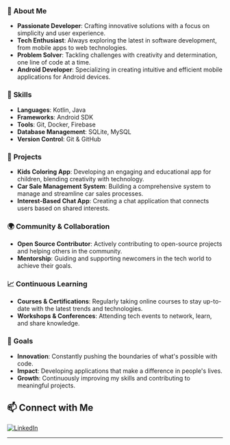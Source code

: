 
### 🌟 **About Me**
- **Passionate Developer**: Crafting innovative solutions with a focus on simplicity and user experience.
- **Tech Enthusiast**: Always exploring the latest in software development, from mobile apps to web technologies.
- **Problem Solver**: Tackling challenges with creativity and determination, one line of code at a time.
- **Android Developer**: Specializing in creating intuitive and efficient mobile applications for Android devices.

### 🔧 **Skills**
- **Languages**: Kotlin, Java
- **Frameworks**: Android SDK
- **Tools**: Git, Docker,  Firebase
- **Database Management**: SQLite, MySQL
- **Version Control**: Git & GitHub


### 🚀 **Projects**
- **Kids Coloring App**: Developing an engaging and educational app for children, blending creativity with technology.
- **Car Sale Management System**: Building a comprehensive system to manage and streamline car sales processes.
- **Interest-Based Chat App**: Creating a chat application that connects users based on shared interests.


### 🌍 **Community & Collaboration**
- **Open Source Contributor**: Actively contributing to open-source projects and helping others in the community.
- **Mentorship**: Guiding and supporting newcomers in the tech world to achieve their goals.

### 📈 **Continuous Learning**
- **Courses & Certifications**: Regularly taking online courses to stay up-to-date with the latest trends and technologies.
- **Workshops & Conferences**: Attending tech events to network, learn, and share knowledge.

### 🎯 **Goals**
- **Innovation**: Constantly pushing the boundaries of what's possible with code.
- **Impact**: Developing applications that make a difference in people's lives.
- **Growth**: Continuously improving my skills and contributing to meaningful projects.

## 📫 Connect with Me

  [![LinkedIn](https://img.shields.io/badge/LinkedIn-%230077B5.svg?style=for-the-badge&logo=linkedin&logoColor=white)](https://in.linkedin.com/in/aman-sodagar-0b344723a?trk=people-guest_people_search-card)


---


